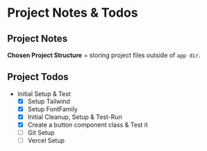 # Project Notes & Todos

## Project Notes

**Chosen Project Structure** = storing project files outside of `app dir`.

## Project Todos

- Initial Setup & Test
  - [x] Setup Tailwind
  - [x] Setup FontFamily
  - [x] Initial Cleanup, Setup & Test-Run
  - [x] Create a button component class & Test it
  - [ ] Git Setup
  - [ ] Vercel Setup
